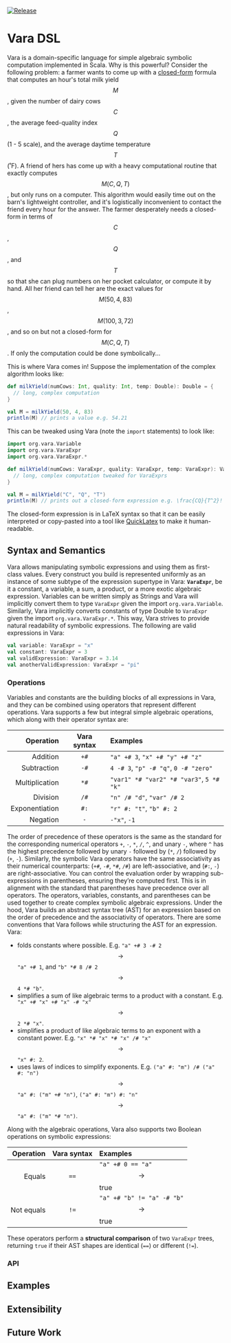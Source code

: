 [![Release](https://img.shields.io/github/v/release/unprosaiclabyrinth/vara?sort=semver)](https://github.com/unprosaiclabyrinth/Vara/releases)

# Vara DSL

Vara is a domain-specific language for simple algebraic symbolic computation implemented in Scala. Why is this powerful? Consider the following problem: a farmer wants to come up with a [closed-form](https://en.wikipedia.org/wiki/Closed-form_expression) formula that computes an hour's total milk yield $$M$$, given the number of dairy cows $$C$$, the average feed-quality index $$Q$$ (1 - 5 scale), and the average daytime temperature $$T$$ (˚F). A friend of hers has come up with a heavy computational routine that exactly computes $$M(C, Q, T)$$, but only runs on a computer. This algorithm would easily time out on the barn's lightweight controller, and it's logistically inconvenient to contact the friend every hour for the answer. The farmer desperately needs a closed-form in terms of $$C$$, $$Q$$, and $$T$$ so that she can plug numbers on her pocket calculator, or compute it by hand. All her friend can tell her are the exact values for $$M(50, 4, 83)$$, $$M(100, 3, 72)$$, and so on but not a closed-form for $$M(C, Q, T)$$. If only the computation could be done symbolically...

This is where Vara comes in! Suppose the implementation of the complex algorithm looks like:
```scala
def milkYield(numCows: Int, quality: Int, temp: Double): Double = {
  // long, complex computation
}

val M = milkYield(50, 4, 83)
println(M) // prints a value e.g. 54.21
```

This can be tweaked using Vara (note the `import` statements) to look like:
```scala
import org.vara.Variable
import org.vara.VaraExpr
import org.vara.VaraExpr.*

def milkYield(numCows: VaraExpr, quality: VaraExpr, temp: VaraExpr): VaraExpr = {
  // long, complex computation tweaked for VaraExprs
}

val M = milkYield("C", "Q", "T")
println(M) // prints out a closed-form expression e.g. \frac{CQ}{T^2}!
```
The closed-form expression is in LaTeX syntax so that it can be easily interpreted or copy-pasted into a tool like [QuickLatex](https://www.quicklatex.com/) to make it human-readable.

## Syntax and Semantics

Vara allows manipulating symbolic expressions and using them as first-class values. Every construct you build is represented uniformly as an instance of some subtype of the expression supertype in Vara: **`VaraExpr`**, be it a constant, a variable, a sum, a product, or a more exotic algebraic expression. Variables can be written simply as Strings and Vara will implicitly convert them to type `VaraExpr` given the import `org.vara.Variable`. Similarly, Vara implicitly converts constants of type Double to `VaraExpr` given the import `org.vara.VaraExpr.*`. This way, Vara strives to provide natural readability of symbolic expressions. The following are valid expressions in Vara:
```scala
val variable: VaraExpr = "x"
val constant: VaraExpr = 3
val validExpression: VaraExpr = 3.14
val anotherValidExpression: VaraExpr = "pi"
```

### Operations

Variables and constants are the building blocks of all expressions in Vara, and they can be combined using operators that represent different operations. Vara supports a few but integral simple algebraic operations, which along with their operator syntax are:

|      Operation | Vara syntax | Examples                                 |
|---------------:|:-----------:|:-----------------------------------------|
|       Addition |    `+#`     | `"a" +# 3`, `"x" +# "y" +# "z"`          |
|    Subtraction |    `-#`     | `4 -# 3`, `"p" -# "q"`, `0 -# "zero"`    |
| Multiplication |    `*#`     | `"var1" *# "var2" *# "var3"`, `5 *# "k"` |
|       Division |    `/#`     | `"n" /# "d"`, `"var" /# 2`               |
| Exponentiation |    `#:`     | `"r" #: "t"`, `"b" #: 2`                 |
|       Negation |     `-`     | `-"x"`, `-1`                             |

The order of precedence of these operators is the same as the standard for the corresponding numerical operators `+`, `-`, `*`, `/`, `^`, and unary `-`, where `^` has the highest precedence followed by unary `-` followed by (`*`, `/`) followed by (`+`, `-`). Similarly, the symbolic Vara operators have the same associativity as their numerical counterparts: (`+#`, `-#`, `*#`, `/#`) are left-associative, and (`#:`, `-`) are right-associative. You can control the evaluation order by wrapping sub-expressions in parentheses, ensuring they’re computed first. This is in alignment with the standard that parentheses have precedence over all operators. The operators, variables, constants, and parentheses can be used together to create complex symbolic algebraic expressions. Under the hood, Vara builds an abstract syntax tree (AST) for an expression based on the order of precedence and the associativity of operators. There are some conventions that Vara follows while structuring the AST for an expression. Vara:
+ folds constants where possible. E.g. `"a" +# 3 -# 2` $$\to$$ `"a" +# 1`, and `"b" *# 8 /# 2` $$\to$$ `4 *# "b"`.
+ simplifies a sum of like algebraic terms to a product with a constant. E.g. `"x" +# "x" +# "x" -# "x"` $$\to$$ `2 *# "x"`.
+ simplifies a product of like algebraic terms to an exponent with a constant power. E.g. `"x" *# "x" *# "x" /# "x"` $$\to$$ `"x" #: 2`.
+ uses laws of indices to simplify exponents. E.g. `("a" #: "m") /# ("a" #: "n")` $$\to$$ `"a" #: ("m" +# "n")`, `("a" #: "m") #: "n"` $$\to$$ `"a" #: ("m" *# "n")`.

Along with the algebraic operations, Vara also supports two Boolean operations on symbolic expressions:

|      Operation | Vara syntax | Examples                                 |
|---------------:|:-----------:|:-----------------------------------------|
|         Equals |    `==`     | `"a" +# 0 == "a"` $$\to$$ true           |
|     Not equals |    `!=`     | `"a" +# "b" != "a" -# "b"` $$\to$$ true  |

These operators perform a **structural comparison** of two `VaraExpr` trees, returning `true` if their AST shapes are identical (`==`) or different (`!=`).

### API

## Examples

## Extensibility

## Future Work

